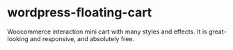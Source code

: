 # wordpress-floating-cart

Woocommerce interaction mini cart with many styles and effects. It is great-looking and responsive, and absolutely free.
